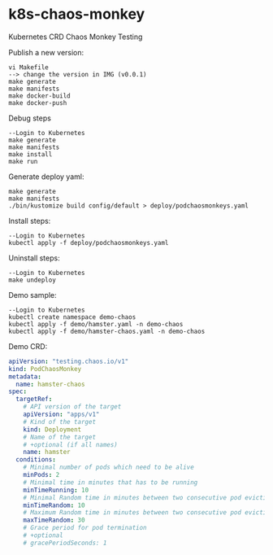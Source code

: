 # k8s-chaos-monkey
Kubernetes CRD Chaos Monkey Testing

Publish a new version:
```
vi Makefile
--> change the version in IMG (v0.0.1)
make generate
make manifests
make docker-build
make docker-push
```

Debug steps
```
--Login to Kubernetes
make generate
make manifests
make install
make run
```

Generate deploy yaml:
```
make generate
make manifests
./bin/kustomize build config/default > deploy/podchaosmonkeys.yaml
```

Install steps:
```
--Login to Kubernetes
kubectl apply -f deploy/podchaosmonkeys.yaml
```

Uninstall steps:
```
--Login to Kubernetes
make undeploy
```

Demo sample:
```
--Login to Kubernetes
kubectl create namespace demo-chaos
kubectl apply -f demo/hamster.yaml -n demo-chaos
kubectl apply -f demo/hamster-chaos.yaml -n demo-chaos
```

Demo CRD:
```yaml
apiVersion: "testing.chaos.io/v1"
kind: PodChaosMonkey
metadata:
  name: hamster-chaos
spec:
  targetRef:
    # API version of the target
    apiVersion: "apps/v1"
    # Kind of the target
    kind: Deployment
    # Name of the target
    # +optional (if all names)
    name: hamster
  conditions:
    # Minimal number of pods which need to be alive
    minPods: 2
    # Minimal time in minutes that has to be running
    minTimeRunning: 10
    # Minimal Random time in minutes between two consecutive pod evictions
    minTimeRandom: 10
    # Maximum Random time in minutes between two consecutive pod evictions 
    maxTimeRandom: 30
    # Grace period for pod termination
    # +optional
    # gracePeriodSeconds: 1
```

